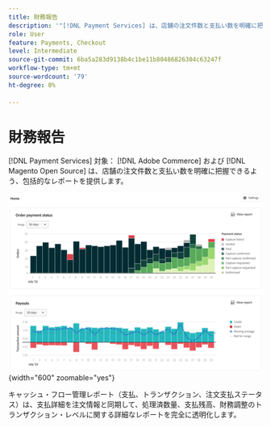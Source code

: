 ```yaml
---
title: 財務報告
description: '"[!DNL Payment Services] は、店舗の注文件数と支払い数を明確に把握できるよう、包括的なレポートを提供します。」'
role: User
feature: Payments, Checkout
level: Intermediate
source-git-commit: 6ba5a283d9138b4c1be11b80486826304c63247f
workflow-type: tm+mt
source-wordcount: '79'
ht-degree: 0%

---
```


# 財務報告

[!DNL Payment Services] 対象： [!DNL Adobe Commerce] および [!DNL Magento Open Source] は、店舗の注文件数と支払い数を明確に把握できるよう、包括的なレポートを提供します。

![財務レポートビュー](assets/reports-view.png){width="600" zoomable="yes"}

キャッシュ・フロー管理レポート（支払、トランザクション、注文支払ステータス）は、支払詳細を注文情報と同期して、処理済数量、支払残高、財務調整のトランザクション・レベルに関する詳細なレポートを完全に透明化します。
